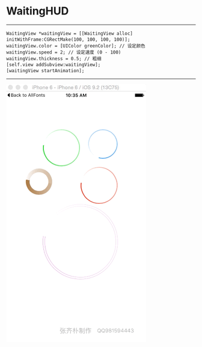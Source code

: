 # WaitingHUD
---

    WaitingView *waitingView = [[WaitingView alloc] initWithFrame:CGRectMake(100, 100, 100, 100)];
    waitingView.color = [UIColor greenColor]; // 设定颜色
    waitingView.speed = 2; // 设定速度 (0 - 100)
    waitingView.thickness = 0.5; // 粗细
    [self.view addSubview:waitingView];
    [waitingView startAnimation];
---

![show](show.gif)

